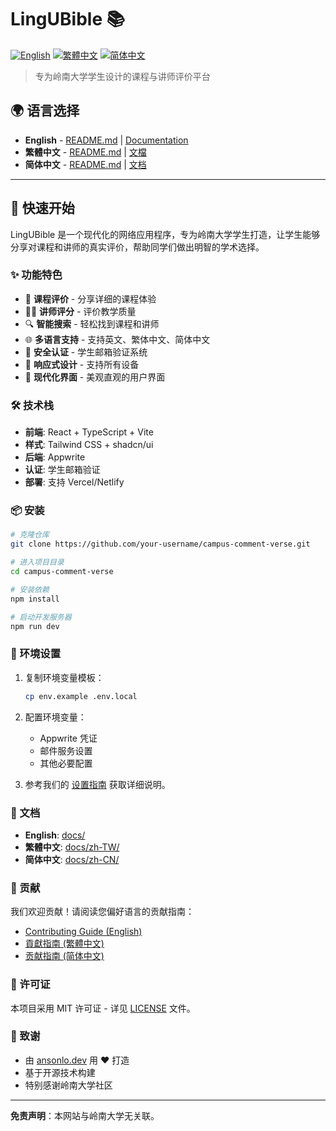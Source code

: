# LingUBible 📚

[![English](https://img.shields.io/badge/Language-English-blue)](../../README.md)
[![繁體中文](https://img.shields.io/badge/Language-繁體中文-red)](../zh-TW/README.md)
[![简体中文](https://img.shields.io/badge/Language-简体中文-green)](README.md)

> 专为岭南大学学生设计的课程与讲师评价平台

## 🌍 语言选择

- **English** - [README.md](../../README.md) | [Documentation](../)
- **繁體中文** - [README.md](../zh-TW/README.md) | [文檔](../zh-TW/)
- **简体中文** - [README.md](README.md) | [文档](./)

---

## 🚀 快速开始

LingUBible 是一个现代化的网络应用程序，专为岭南大学学生打造，让学生能够分享对课程和讲师的真实评价，帮助同学们做出明智的学术选择。

### ✨ 功能特色

- 📝 **课程评价** - 分享详细的课程体验
- 👨‍🏫 **讲师评分** - 评价教学质量
- 🔍 **智能搜索** - 轻松找到课程和讲师
- 🌐 **多语言支持** - 支持英文、繁体中文、简体中文
- 🔐 **安全认证** - 学生邮箱验证系统
- 📱 **响应式设计** - 支持所有设备
- 🎨 **现代化界面** - 美观直观的用户界面

### 🛠️ 技术栈

- **前端**: React + TypeScript + Vite
- **样式**: Tailwind CSS + shadcn/ui
- **后端**: Appwrite
- **认证**: 学生邮箱验证
- **部署**: 支持 Vercel/Netlify

### 📦 安装

```bash
# 克隆仓库
git clone https://github.com/your-username/campus-comment-verse.git

# 进入项目目录
cd campus-comment-verse

# 安装依赖
npm install

# 启动开发服务器
npm run dev
```

### 🔧 环境设置

1. 复制环境变量模板：
   ```bash
   cp env.example .env.local
   ```

2. 配置环境变量：
   - Appwrite 凭证
   - 邮件服务设置
   - 其他必要配置

3. 参考我们的 [设置指南](setup/) 获取详细说明。

### 📖 文档

- **English**: [docs/](../)
- **繁體中文**: [docs/zh-TW/](../zh-TW/)
- **简体中文**: [docs/zh-CN/](./)

### 🤝 贡献

我们欢迎贡献！请阅读您偏好语言的贡献指南：

- [Contributing Guide (English)](../CONTRIBUTING.md)
- [貢獻指南 (繁體中文)](../zh-TW/CONTRIBUTING.md)
- [贡献指南 (简体中文)](CONTRIBUTING.md)

### 📄 许可证

本项目采用 MIT 许可证 - 详见 [LICENSE](../../LICENSE) 文件。

### 🙏 致谢

- 由 [ansonlo.dev](https://ansonlo.dev) 用 ❤️ 打造
- 基于开源技术构建
- 特别感谢岭南大学社区

---

**免责声明**：本网站与岭南大学无关联。 